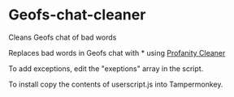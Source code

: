 # Geofs-chat-cleaner
Cleans Geofs chat of bad words

Replaces bad words in Geofs chat with * using <a href="https://github.com/devXprite/profanity-cleaner">Profanity Cleaner</a>

To add exceptions, edit the "exeptions" array in the script.

To install copy the contents of userscript.js into Tampermonkey.
